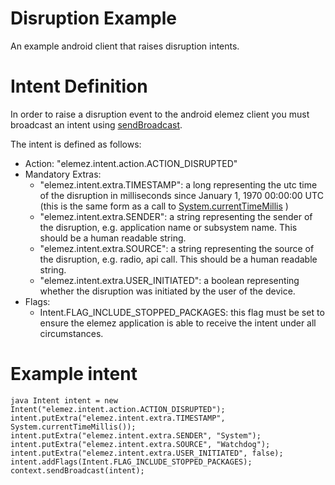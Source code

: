 # Disruption Example
An example android client that raises disruption intents. 

# Intent Definition
In order to raise a disruption event to the android elemez client you must broadcast an intent using [sendBroadcast](http://developer.android.com/reference/android/content/Context.html#sendBroadcast(android.content.Intent)). 

The intent is defined as follows:

* Action: "elemez.intent.action.ACTION_DISRUPTED"
* Mandatory Extras:
  * "elemez.intent.extra.TIMESTAMP": a long representing the utc time of the disruption in milliseconds since January 1, 1970 00:00:00 UTC (this is the same form as a call to [System.currentTimeMillis](http://developer.android.com/reference/java/lang/System.html#currentTimeMillis()) )
  * "elemez.intent.extra.SENDER": a string representing the sender of the disruption, e.g. application name or subsystem name. This should be a human readable string.
  * "elemez.intent.extra.SOURCE": a string representing the source of the disruption, e.g. radio, api call. This should be a human readable string.
  * "elemez.intent.extra.USER_INITIATED": a boolean representing whether the disruption was initiated by the user of the device.
* Flags:
  * Intent.FLAG_INCLUDE_STOPPED_PACKAGES: this flag must be set to ensure the elemez application is able to receive the intent under all circumstances.

# Example intent
`java
Intent intent = new Intent("elemez.intent.action.ACTION_DISRUPTED");
intent.putExtra("elemez.intent.extra.TIMESTAMP", System.currentTimeMillis());
intent.putExtra("elemez.intent.extra.SENDER", "System");
intent.putExtra("elemez.intent.extra.SOURCE", "Watchdog");
intent.putExtra("elemez.intent.extra.USER_INITIATED", false);
intent.addFlags(Intent.FLAG_INCLUDE_STOPPED_PACKAGES);
context.sendBroadcast(intent);
`        